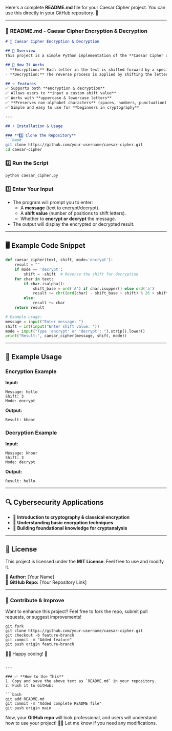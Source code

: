 Here's a complete **README.md** file for your Caesar Cipher project. You can use this directly in your GitHub repository. 🚀  

---

### 📜 **README.md - Caesar Cipher Encryption & Decryption**  

```md
# 🔐 Caesar Cipher Encryption & Decryption

## 📌 Overview
This project is a simple Python implementation of the **Caesar Cipher algorithm**. It allows users to input a message and a shift value to encrypt or decrypt text. The Caesar Cipher is a basic encryption technique used in cybersecurity and cryptography.  

## 🎯 How It Works  
- **Encryption:** Each letter in the text is shifted forward by a specified number of positions in the alphabet.  
- **Decryption:** The reverse process is applied by shifting the letters backward using the same shift value.  

## ✨ Features  
✅ Supports both **encryption & decryption**  
✅ Allows users to **input a custom shift value**  
✅ Works with **uppercase & lowercase letters**  
✅ **Preserves non-alphabet characters** (spaces, numbers, punctuation)  
✅ Simple and easy to use for **beginners in cryptography**  

---

## ⚡ Installation & Usage  

### **1️⃣ Clone the Repository**  
```bash
git clone https://github.com/your-username/caesar-cipher.git
cd caesar-cipher
```

### **2️⃣ Run the Script**  
```bash
python caesar_cipher.py
```

### **3️⃣ Enter Your Input**  
- The program will prompt you to enter:  
  - A **message** (text to encrypt/decrypt).  
  - A **shift value** (number of positions to shift letters).  
  - Whether to **encrypt or decrypt** the message.  
- The output will display the encrypted or decrypted result.

---

## 🖥️ Example Code Snippet  
```python
def caesar_cipher(text, shift, mode='encrypt'):
    result = ""
    if mode == 'decrypt':
        shift = -shift  # Reverse the shift for decryption
    for char in text:
        if char.isalpha():
            shift_base = ord('A') if char.isupper() else ord('a')
            result += chr((ord(char) - shift_base + shift) % 26 + shift_base)
        else:
            result += char
    return result

# Example usage:
message = input("Enter message: ")
shift = int(input("Enter shift value: "))
mode = input("Type 'encrypt' or 'decrypt': ").strip().lower()
print("Result:", caesar_cipher(message, shift, mode))
```

---

## 📖 Example Usage  
### **Encryption Example**  
**Input:**  
```
Message: hello  
Shift: 3  
Mode: encrypt  
```
**Output:**  
```
Result: khoor
```

### **Decryption Example**  
**Input:**  
```
Message: khoor  
Shift: 3  
Mode: decrypt  
```
**Output:**  
```
Result: hello
```

---

## 🔍 Cybersecurity Applications  
- 🔹 **Introduction to cryptography & classical encryption**  
- 🔹 **Understanding basic encryption techniques**  
- 🔹 **Building foundational knowledge for cryptanalysis**  

---

## 📜 License  
This project is licensed under the **MIT License**. Feel free to use and modify it.  

📌 **Author:** [Your Name]  
📌 **GitHub Repo:** [Your Repository Link]  

---

### 🚀 **Contribute & Improve**  
Want to enhance this project? Feel free to fork the repo, submit pull requests, or suggest improvements!  

```
git fork
git clone https://github.com/your-username/caesar-cipher.git
git checkout -b feature-branch
git commit -m "Added feature"
git push origin feature-branch
```
👨‍💻 Happy coding! 🔐  

```

---

### ✅ **How to Use This**
1. Copy and save the above text as `README.md` in your repository.  
2. Push it to GitHub:  

```bash
git add README.md
git commit -m "Added complete README file"
git push origin main
```

Now, your **GitHub repo** will look professional, and users will understand how to use your project! 🚀🔥 Let me know if you need any modifications.